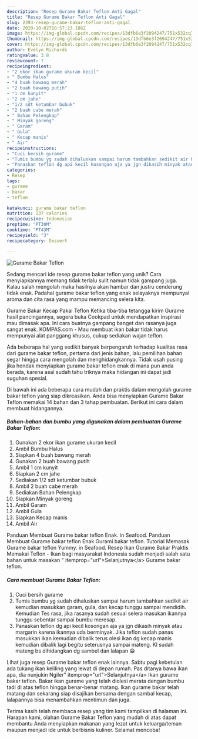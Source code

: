 ```yaml
---
description: "Resep Gurame Bakar Teflon Anti Gagal"
title: "Resep Gurame Bakar Teflon Anti Gagal"
slug: 2393-resep-gurame-bakar-teflon-anti-gagal
date: 2020-10-02T18:57:23.186Z
image: https://img-global.cpcdn.com/recipes/13dfb6e3f2094247/751x532cq70/gurame-bakar-teflon-foto-resep-utama.jpg
thumbnail: https://img-global.cpcdn.com/recipes/13dfb6e3f2094247/751x532cq70/gurame-bakar-teflon-foto-resep-utama.jpg
cover: https://img-global.cpcdn.com/recipes/13dfb6e3f2094247/751x532cq70/gurame-bakar-teflon-foto-resep-utama.jpg
author: Evelyn Richards
ratingvalue: 3.8
reviewcount: 7
recipeingredient:
- "2 ekor ikan gurame ukuran kecil"
- " Bumbu Halus"
- "4 buah bawang merah"
- "2 buah bawang putih"
- "1 cm kunyit"
- "2 cm jahe"
- "1/2 sdt ketumbar bubuk"
- "2 buah cabe merah"
- " Bahan Pelengkap"
- " Minyak goreng"
- " Garam"
- " Gula"
- " Kecap manis"
- " Air"
recipeinstructions:
- "Cuci bersih gurame"
- "Tumis bumbu yg sudah dihaluskan sampai harum tambahkan sedikit air kemudian masukkan garam, gula, dan kecap tunggu sampai mendidih. Kemudian Tes rasa, jika rasanya sudah sesuai selera masukan ikannya tunggu sebentar sampai bumbu meresap."
- "Panaskan teflon dg api kecil kosongan aja ya jgn dikasih minyak atau margarin karena ikannya uda berminyak. Jika teflon sudah panas masukkan ikan kemudian dibalik terus olesi ikan dg kecap manis kemudian dibalik lagi begitu seterusnya sampai mateng. Kl sudah mateng bs dihidangkan dg sambel dan lalapan 😁"
categories:
- Resep
tags:
- gurame
- bakar
- teflon

katakunci: gurame bakar teflon 
nutrition: 237 calories
recipecuisine: Indonesian
preptime: "PT30M"
cooktime: "PT43M"
recipeyield: "3"
recipecategory: Dessert

---
```



![Gurame Bakar Teflon](https://img-global.cpcdn.com/recipes/13dfb6e3f2094247/751x532cq70/gurame-bakar-teflon-foto-resep-utama.jpg)

Sedang mencari ide resep gurame bakar teflon yang unik? Cara menyiapkannya memang tidak terlalu sulit namun tidak gampang juga. Kalau salah mengolah maka hasilnya akan hambar dan justru cenderung tidak enak. Padahal gurame bakar teflon yang enak selayaknya mempunyai aroma dan cita rasa yang mampu memancing selera kita.

Gurame Bakar Kecap Pakai Teflon Ketika tiba-tiba tetangga kirim Gurame hasil pancingannya, segera buka Cookpad untuk mendapatkan inspirasi mau dimasak apa. Ini cara buatnya gampang banget dan rasanya juga sangat enak. KOMPAS.com - Mau membuat ikan bakar tidak harus mempunyai alat panggang khusus, cukup sediakan wajan teflon.

Ada beberapa hal yang sedikit banyak berpengaruh terhadap kualitas rasa dari gurame bakar teflon, pertama dari jenis bahan, lalu pemilihan bahan segar hingga cara mengolah dan menghidangkannya. Tidak usah pusing jika hendak menyiapkan gurame bakar teflon enak di mana pun anda berada, karena asal sudah tahu triknya maka hidangan ini dapat jadi suguhan spesial.


Di bawah ini ada beberapa cara mudah dan praktis dalam mengolah gurame bakar teflon yang siap dikreasikan. Anda bisa menyiapkan Gurame Bakar Teflon memakai 14 bahan dan 3 tahap pembuatan. Berikut ini cara dalam membuat hidangannya.

<!--inarticleads1-->

##### Bahan-bahan dan bumbu yang digunakan dalam pembuatan Gurame Bakar Teflon:

1. Gunakan 2 ekor ikan gurame ukuran kecil
1. Ambil  Bumbu Halus
1. Siapkan 4 buah bawang merah
1. Gunakan 2 buah bawang putih
1. Ambil 1 cm kunyit
1. Siapkan 2 cm jahe
1. Sediakan 1/2 sdt ketumbar bubuk
1. Ambil 2 buah cabe merah
1. Sediakan  Bahan Pelengkap
1. Siapkan  Minyak goreng
1. Ambil  Garam
1. Ambil  Gula
1. Siapkan  Kecap manis
1. Ambil  Air


Panduan Membuat Gurame bakar teflon Enak. in Seafood. Panduan Membuat Gurame bakar teflon Enak Gurami bakar teflon. Tutorial Memasak Gurame bakar teflon Yummy. in Seafood. Resep Ikan Gurame Bakar Praktis Memakai Teflon - Ikan bagi masyarakat Indonesia sudah menjadi salah satu bahan untuk masakan &#34; itemprop=&#34;url&#34;&gt;Selanjutnya&lt;/a&gt; Gurame bakar teflon. 

<!--inarticleads2-->

##### Cara membuat Gurame Bakar Teflon:

1. Cuci bersih gurame
1. Tumis bumbu yg sudah dihaluskan sampai harum tambahkan sedikit air kemudian masukkan garam, gula, dan kecap tunggu sampai mendidih. Kemudian Tes rasa, jika rasanya sudah sesuai selera masukan ikannya tunggu sebentar sampai bumbu meresap.
1. Panaskan teflon dg api kecil kosongan aja ya jgn dikasih minyak atau margarin karena ikannya uda berminyak. Jika teflon sudah panas masukkan ikan kemudian dibalik terus olesi ikan dg kecap manis kemudian dibalik lagi begitu seterusnya sampai mateng. Kl sudah mateng bs dihidangkan dg sambel dan lalapan 😁


Lihat juga resep Gurame bakar teflon enak lainnya. Sabtu pagi kebetulan ada tukang ikan keliling yang lewat di depan rumah. Pas ditanya bawa ikan apa, dia nunjukin Ngiler&#34; itemprop=&#34;url&#34;&gt;Selanjutnya&lt;/a&gt; Ikan gurame bakar teflon. Bakar ikan gurame yang telah diolesi merata dengan bumbu tadi di atas teflon hingga benar-benar matang. Ikan gurame bakar telah matang dan sekarang siap disajikan bersama dengan sambal kecap, lalapannya bisa menambahkan mentimun dan juga. 

Terima kasih telah membaca resep yang tim kami tampilkan di halaman ini. Harapan kami, olahan Gurame Bakar Teflon yang mudah di atas dapat membantu Anda menyiapkan makanan yang lezat untuk keluarga/teman maupun menjadi ide untuk berbisnis kuliner. Selamat mencoba!
